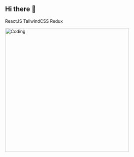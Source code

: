 ## Hi there 👋

<!--
**aryanchari06/aryanchari06** is a ✨ _special_ ✨ repository because its `README.md` (this file) appears on your GitHub profile.

Here are some ideas to get you started:

- 🔭 I’m currently working on ...
- 🌱 I’m currently learning ...
- 👯 I’m looking to collaborate on ...
- 🤔 I’m looking for help with ...
- 💬 Ask me about ...
- 📫 How to reach me: ...
- 😄 Pronouns: ...
- ⚡ Fun fact: ...
-->
<p>ReactJS TailwindCSS Redux</p>
<img align="left" alt="Coding" width="400" src="https://i.ibb.co/0hYxDyW/bg.jpg">
